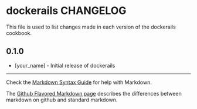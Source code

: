 # dockerails CHANGELOG

This file is used to list changes made in each version of the dockerails cookbook.

## 0.1.0
- [your_name] - Initial release of dockerails

- - -
Check the [Markdown Syntax Guide](http://daringfireball.net/projects/markdown/syntax) for help with Markdown.

The [Github Flavored Markdown page](http://github.github.com/github-flavored-markdown/) describes the differences between markdown on github and standard markdown.
